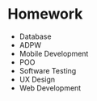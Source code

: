 # Homework

- Database
- ADPW
- Mobile Development
- POO
- Software Testing
- UX Design
- Web Development
